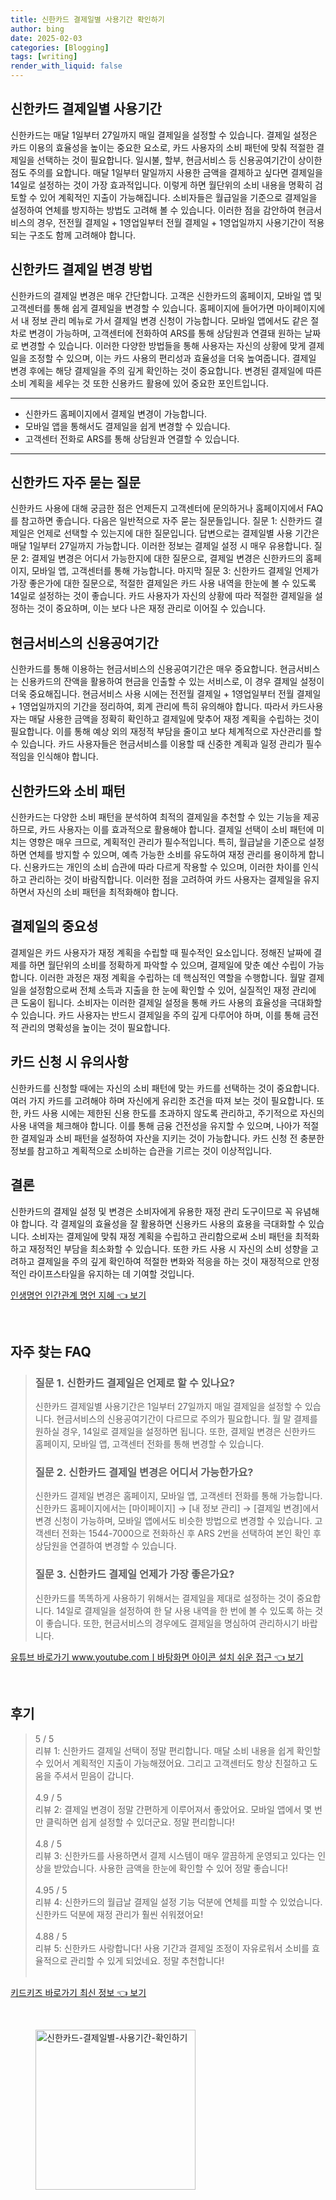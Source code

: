 ```yaml
---
title: 신한카드 결제일별 사용기간 확인하기
author: bing
date: 2025-02-03
categories: [Blogging]
tags: [writing]
render_with_liquid: false
---
```



<h2 id='신한카드_결제일별_사용기간'>신한카드 결제일별 사용기간</h2>

<p>신한카드는 매달 1일부터 27일까지 매일 결제일을 설정할 수 있습니다. 결제일 설정은 카드 이용의 효율성을 높이는 중요한 요소로, 카드 사용자의 소비 패턴에 맞춰 적절한 결제일을 선택하는 것이 필요합니다. 일시불, 할부, 현금서비스 등 신용공여기간이 상이한 점도 주의를 요합니다. 매달 1일부터 말일까지 사용한 금액을 결제하고 싶다면 결제일을 14일로 설정하는 것이 가장 효과적입니다. 이렇게 하면 월단위의 소비 내용을 명확히 검토할 수 있어 계획적인 지출이 가능해집니다. 소비자들은 월급일을 기준으로 결제일을 설정하여 연체를 방지하는 방법도 고려해 볼 수 있습니다. 이러한 점을 감안하여 현금서비스의 경우, 전전월 결제일 + 1영업일부터 전월 결제일 + 1영업일까지 사용기간이 적용되는 구조도 함께 고려해야 합니다.</p>

<h2 id='신한카드_결제일_변경방법'>신한카드 결제일 변경 방법</h2>

<p>신한카드의 결제일 변경은 매우 간단합니다. 고객은 신한카드의 홈페이지, 모바일 앱 및 고객센터를 통해 쉽게 결제일을 변경할 수 있습니다. 홈페이지에 들어가면 마이페이지에서 내 정보 관리 메뉴로 가서 결제일 변경 신청이 가능합니다. 모바일 앱에서도 같은 절차로 변경이 가능하며, 고객센터에 전화하여 ARS를 통해 상담원과 연결돼 원하는 날짜로 변경할 수 있습니다. 이러한 다양한 방법들을 통해 사용자는 자신의 상황에 맞게 결제일을 조정할 수 있으며, 이는 카드 사용의 편리성과 효율성을 더욱 높여줍니다. 결제일 변경 후에는 해당 결제일을 주의 깊게 확인하는 것이 중요합니다. 변경된 결제일에 따른 소비 계획을 세우는 것 또한 신용카드 활용에 있어 중요한 포인트입니다.</p>

<hr />

<ul>
    <li>신한카드 홈페이지에서 결제일 변경이 가능합니다.</li>
    <li>모바일 앱을 통해서도 결제일을 쉽게 변경할 수 있습니다.</li>
    <li>고객센터 전화로 ARS를 통해 상담원과 연결할 수 있습니다.</li>
</ul>

<hr />

<h2 id='신한카드_자주_묻는_질문'>신한카드 자주 묻는 질문</h2>

<p>신한카드 사용에 대해 궁금한 점은 언제든지 고객센터에 문의하거나 홈페이지에서 FAQ를 참고하면 좋습니다. 다음은 일반적으로 자주 묻는 질문들입니다. 질문 1: 신한카드 결제일은 언제로 선택할 수 있는지에 대한 질문입니다. 답변으로는 결제일별 사용 기간은 매달 1일부터 27일까지 가능합니다. 이러한 정보는 결제일 설정 시 매우 유용합니다. 질문 2: 결제일 변경은 어디서 가능한지에 대한 질문으로, 결제일 변경은 신한카드의 홈페이지, 모바일 앱, 고객센터를 통해 가능합니다. 마지막 질문 3: 신한카드 결제일 언제가 가장 좋은가에 대한 질문으로, 적절한 결제일은 카드 사용 내역을 한눈에 볼 수 있도록 14일로 설정하는 것이 좋습니다. 카드 사용자가 자신의 상황에 따라 적절한 결제일을 설정하는 것이 중요하며, 이는 보다 나은 재정 관리로 이어질 수 있습니다.</p>

<h2 id='현금서비스_신용공여기간'>현금서비스의 신용공여기간</h2>

<p>신한카드를 통해 이용하는 현금서비스의 신용공여기간은 매우 중요합니다. 현금서비스는 신용카드의 잔액을 활용하여 현금을 인출할 수 있는 서비스로, 이 경우 결제일 설정이 더욱 중요해집니다. 현금서비스 사용 시에는 전전월 결제일 + 1영업일부터 전월 결제일 + 1영업일까지의 기간을 정리하여, 회계 관리에 특히 유의해야 합니다. 따라서 카드사용자는 매달 사용한 금액을 정확히 확인하고 결제일에 맞추어 재정 계획을 수립하는 것이 필요합니다. 이를 통해 예상 외의 재정적 부담을 줄이고 보다 체계적으로 자산관리를 할 수 있습니다. 카드 사용자들은 현금서비스를 이용할 때 신중한 계획과 일정 관리가 필수적임을 인식해야 합니다.</p>

<h2 id='신한카드와_소비_패턴'>신한카드와 소비 패턴</h2>

<p>신한카드는 다양한 소비 패턴을 분석하여 최적의 결제일을 추천할 수 있는 기능을 제공하므로, 카드 사용자는 이를 효과적으로 활용해야 합니다. 결제일 선택이 소비 패턴에 미치는 영향은 매우 크므로, 계획적인 관리가 필수적입니다. 특히, 월급날을 기준으로 설정하면 연체를 방지할 수 있으며, 예측 가능한 소비를 유도하여 재정 관리를 용이하게 합니다. 신용카드는 개인의 소비 습관에 따라 다르게 작용할 수 있으며, 이러한 차이를 인식하고 관리하는 것이 바람직합니다. 이러한 점을 고려하여 카드 사용자는 결제일을 유지하면서 자신의 소비 패턴을 최적화해야 합니다.</p>

<h2 id='결제일의_중요성'>결제일의 중요성</h2>

<p>결제일은 카드 사용자가 재정 계획을 수립할 때 필수적인 요소입니다. 정해진 날짜에 결제를 하면 월단위의 소비를 정확하게 파악할 수 있으며, 결제일에 맞춘 예산 수립이 가능합니다. 이러한 과정은 재정 계획을 수립하는 데 핵심적인 역할을 수행합니다. 월말 결제일을 설정함으로써 전체 소득과 지출을 한 눈에 확인할 수 있어, 실질적인 재정 관리에 큰 도움이 됩니다. 소비자는 이러한 결제일 설정을 통해 카드 사용의 효율성을 극대화할 수 있습니다. 카드 사용자는 반드시 결제일을 주의 깊게 다루어야 하며, 이를 통해 금전적 관리의 명확성을 높이는 것이 필요합니다.</p>

<h2 id='카드_신청시_유의사항'>카드 신청 시 유의사항</h2>

<p>신한카드를 신청할 때에는 자신의 소비 패턴에 맞는 카드를 선택하는 것이 중요합니다. 여러 가지 카드를 고려해야 하며 자신에게 유리한 조건을 따져 보는 것이 필요합니다. 또한, 카드 사용 시에는 제한된 신용 한도를 초과하지 않도록 관리하고, 주기적으로 자신의 사용 내역을 체크해야 합니다. 이를 통해 금융 건전성을 유지할 수 있으며, 나아가 적절한 결제일과 소비 패턴을 설정하여 자산을 지키는 것이 가능합니다. 카드 신청 전 충분한 정보를 참고하고 계획적으로 소비하는 습관을 기르는 것이 이상적입니다.</p>

<h2 id='결론'>결론</h2>

<p>신한카드의 결제일 설정 및 변경은 소비자에게 유용한 재정 관리 도구이므로 꼭 유념해야 합니다. 각 결제일의 효율성을 잘 활용하면 신용카드 사용의 효용을 극대화할 수 있습니다. 소비자는 결제일에 맞춰 재정 계획을 수립하고 관리함으로써 소비 패턴을 최적화하고 재정적인 부담을 최소화할 수 있습니다. 또한 카드 사용 시 자신의 소비 성향을 고려하고 결제일을 주의 깊게 확인하여 적절한 변화와 적응을 하는 것이 재정적으로 안정적인 라이프스타일을 유지하는 데 기여할 것입니다.</p>


<p><a class="click-button" title="인생명언 인간관계 명언 지혜" href="https://blackassets.github.io/posts/%EC%9D%B8%EC%83%9D%EB%AA%85%EC%96%B8-%EC%9D%B8%EA%B0%84%EA%B4%80%EA%B3%84-%EB%AA%85%EC%96%B8-%EC%A7%80%ED%98%9C/" rel="dofollow">인생명언 인간관계 명언 지혜 👈 보기</a></p><br>
<h2 id='자주_찾는_FAQ'>자주 찾는 FAQ</h2>
<div itemscope="" itemtype="https://schema.org/FAQPage"> 
<blockquote> 
<div itemscope="" itemprop="mainEntity" itemtype="https://schema.org/Question"> 
<h3 itemprop="name">질문 1. 신한카드 결제일은 언제로 할 수 있나요?</h3> 
<div itemscope="" itemprop="acceptedAnswer" itemtype="https://schema.org/Answer"> 
<span itemprop="text"> 
<p>신한카드 결제일별 사용기간은 1일부터 27일까지 매일 결제일을 설정할 수 있습니다. 현금서비스의 신용공여기간이 다르므로 주의가 필요합니다. 월 말 결제를 원하실 경우, 14일로 결제일을 설정하면 됩니다. 또한, 결제일 변경은 신한카드 홈페이지, 모바일 앱, 고객센터 전화를 통해 변경할 수 있습니다.</p> 
</span> 
</div> 
</div> 

<div itemscope="" itemprop="mainEntity" itemtype="https://schema.org/Question"> 
<h3 itemprop="name">질문 2. 신한카드 결제일 변경은 어디서 가능한가요?</h3> 
<div itemscope="" itemprop="acceptedAnswer" itemtype="https://schema.org/Answer"> 
<span itemprop="text"> 
<p>신한카드 결제일 변경은 홈페이지, 모바일 앱, 고객센터 전화를 통해 가능합니다. 신한카드 홈페이지에서는 [마이페이지] → [내 정보 관리] → [결제일 변경]에서 변경 신청이 가능하며, 모바일 앱에서도 비슷한 방법으로 변경할 수 있습니다. 고객센터 전화는 1544-7000으로 전화하신 후 ARS 2번을 선택하여 본인 확인 후 상담원을 연결하여 변경할 수 있습니다.</p> 
</span> 
</div> 
</div> 

<div itemscope="" itemprop="mainEntity" itemtype="https://schema.org/Question"> 
<h3 itemprop="name">질문 3. 신한카드 결제일 언제가 가장 좋은가요?</h3> 
<div itemscope="" itemprop="acceptedAnswer" itemtype="https://schema.org/Answer"> 
<span itemprop="text"> 
<p>신한카드를 똑똑하게 사용하기 위해서는 결제일을 제대로 설정하는 것이 중요합니다. 14일로 결제일을 설정하여 한 달 사용 내역을 한 번에 볼 수 있도록 하는 것이 좋습니다. 또한, 현금서비스의 경우에도 결제일을 명심하여 관리하시기 바랍니다.</p> 
</span> 
</div> 
</div> 
</blockquote> 
</div>
<p><a class="click-button" title="유튜브 바로가기 www.youtube.comㅣ바탕화면 아이콘 설치 쉬운 접근" href="https://blackassets.github.io/posts/%EC%9C%A0%ED%8A%9C%EB%B8%8C-%EB%B0%94%EB%A1%9C%EA%B0%80%EA%B8%B0-www.youtube.com%E3%85%A3%EB%B0%94%ED%83%95%ED%99%94%EB%A9%B4-%EC%95%84%EC%9D%B4%EC%BD%98-%EC%84%A4%EC%B9%98-%EC%89%AC%EC%9A%B4-%EC%A0%91%EA%B7%BC/" rel="dofollow">유튜브 바로가기 www.youtube.comㅣ바탕화면 아이콘 설치 쉬운 접근 👈 보기</a></p><br>
<h2 id='후기'>후기</h2>
<div itemscope itemtype="https://schema.org/Product">
  <blockquote>
  <div itemprop="review" itemscope itemtype="https://schema.org/Review">
      <div itemprop="reviewRating" itemscope itemtype="https://schema.org/Rating"> <span itemprop="ratingValue">5</span> / <span itemprop="bestRating">5</span> </div>
      <span itemprop="reviewBody">리뷰 1: 신한카드 결제일 선택이 정말 편리합니다. 매달 소비 내용을 쉽게 확인할 수 있어서 계획적인 지출이 가능해졌어요. 그리고 고객센터도 항상 친절하고 도움을 주셔서 믿음이 갑니다.</span>
  </div>
  <br>
  <div itemprop="review" itemscope itemtype="https://schema.org/Review">
      <div itemprop="reviewRating" itemscope itemtype="https://schema.org/Rating"> <span itemprop="ratingValue">4.9</span> / <span itemprop="bestRating">5</span> </div>
      <span itemprop="reviewBody">리뷰 2: 결제일 변경이 정말 간편하게 이루어져서 좋았어요. 모바일 앱에서 몇 번만 클릭하면 쉽게 설정할 수 있더군요. 정말 편리합니다!</span>
  </div>
  <br>
  <div itemprop="review" itemscope itemtype="https://schema.org/Review">
      <div itemprop="reviewRating" itemscope itemtype="https://schema.org/Rating"> <span itemprop="ratingValue">4.8</span> / <span itemprop="bestRating">5</span> </div>
      <span itemprop="reviewBody">리뷰 3: 신한카드를 사용하면서 결제 시스템이 매우 깔끔하게 운영되고 있다는 인상을 받았습니다. 사용한 금액을 한눈에 확인할 수 있어 정말 좋습니다!</span>
  </div>
  <br>
  <div itemprop="review" itemscope itemtype="https://schema.org/Review">
      <div itemprop="reviewRating" itemscope itemtype="https://schema.org/Rating"> <span itemprop="ratingValue">4.95</span> / <span itemprop="bestRating">5</span> </div>
      <span itemprop="reviewBody">리뷰 4: 신한카드의 월급날 결제일 설정 기능 덕분에 연체를 피할 수 있었습니다. 신한카드 덕분에 재정 관리가 훨씬 쉬워졌어요!</span>
  </div>
  <br>
  <div itemprop="review" itemscope itemtype="https://schema.org/Review">
      <div itemprop="reviewRating" itemscope itemtype="https://schema.org/Rating"> <span itemprop="ratingValue">4.88</span> / <span itemprop="bestRating">5</span> </div>
      <span itemprop="reviewBody">리뷰 5: 신한카드 사랑합니다! 사용 기간과 결제일 조정이 자유로워서 소비를 효율적으로 관리할 수 있게 되었네요. 정말 추천합니다!</span>
  </div>
  <br>
  </blockquote>
</div>
<p><a class="click-button" title="키드키즈 바로가기 최신 정보" href="https://blackassets.github.io/posts/%ED%82%A4%EB%93%9C%ED%82%A4%EC%A6%88-%EB%B0%94%EB%A1%9C%EA%B0%80%EA%B8%B0-%EC%B5%9C%EC%8B%A0-%EC%A0%95%EB%B3%B4/" rel="dofollow">키드키즈 바로가기 최신 정보 👈 보기</a></p><br>
<figure class="image"><img src="https://blackassets.github.io/assets/img/thumbnail/신한카드-결제일별-사용기간-확인하기.webp" alt="신한카드-결제일별-사용기간-확인하기" width="256" height="256"></figure>